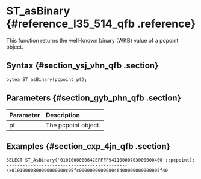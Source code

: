 # ST\_asBinary {#reference_l35_514_qfb .reference}

This function returns the well-known binary \(WKB\) value of a pcpoint object.

## Syntax {#section_ysj_vhn_qfb .section}

```
bytea ST_asBinary(pcpoint pt);
```

## Parameters {#section_gyb_phn_qfb .section}

|Parameter|Description|
|:--------|:----------|
|pt|The pcpoint object.|

## Examples {#section_cxp_4jn_qfb .section}

```
SELECT ST_AsBinary('010100000064CEFFFF94110000703000000400'::pcpoint);
---------------------------------------------
\x01010000800000000000c05fc000000000008046400000000000005f40
```

